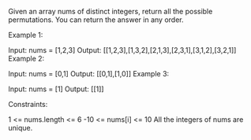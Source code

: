 Given an array nums of distinct integers, return all the possible permutations. You can return the answer in any order.

Example 1:

Input: nums = [1,2,3]
Output: [[1,2,3],[1,3,2],[2,1,3],[2,3,1],[3,1,2],[3,2,1]]
Example 2:

Input: nums = [0,1]
Output: [[0,1],[1,0]]
Example 3:

Input: nums = [1]
Output: [[1]]

Constraints:

1 <= nums.length <= 6
-10 <= nums[i] <= 10
All the integers of nums are unique.
